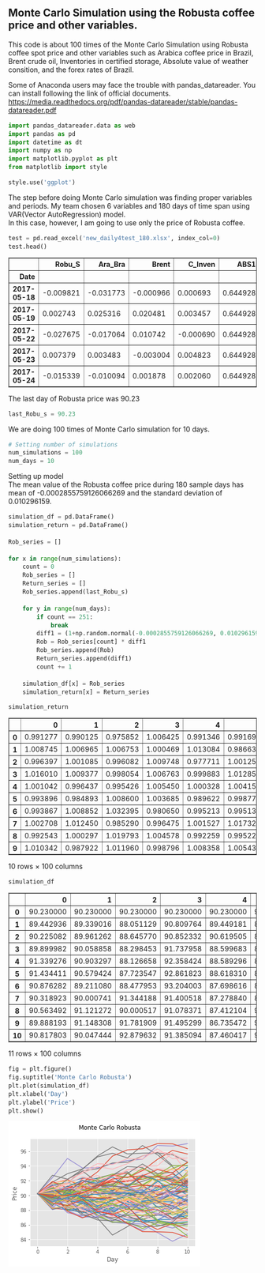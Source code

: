 
## Monte Carlo Simulation using the Robusta coffee price and other variables.

This code is about 100 times of the Monte Carlo Simulation using Robusta coffee spot price and other variables such as Arabica coffee price in Brazil, Brent crude oil, Inventories in certified storage, Absolute value of weather consition, and the forex rates of Brazil.

Some of Anaconda users may face the trouble with pandas_datareader. You can install following the link of official documents. https://media.readthedocs.org/pdf/pandas-datareader/stable/pandas-datareader.pdf



```python
import pandas_datareader.data as web
import pandas as pd
import datetime as dt
import numpy as np
import matplotlib.pyplot as plt
from matplotlib import style
```


```python
style.use('ggplot')
```

The step before doing Monte Carlo simulation was finding proper variables and periods.
My team chosen 6 variables and 180 days of time span using VAR(Vector AutoRegression) model.   
In this case, however, I am going to use only the price of Robusta coffee.


```python
test = pd.read_excel('new_daily4test_180.xlsx', index_col=0)
test.head()
```




<div>
<style scoped>
    .dataframe tbody tr th:only-of-type {
        vertical-align: middle;
    }

    .dataframe tbody tr th {
        vertical-align: top;
    }

    .dataframe thead th {
        text-align: right;
    }
</style>
<table border="1" class="dataframe">
  <thead>
    <tr style="text-align: right;">
      <th></th>
      <th>Robu_S</th>
      <th>Ara_Bra</th>
      <th>Brent</th>
      <th>C_Inven</th>
      <th>ABS1</th>
      <th>BRZCASHR</th>
    </tr>
    <tr>
      <th>Date</th>
      <th></th>
      <th></th>
      <th></th>
      <th></th>
      <th></th>
      <th></th>
    </tr>
  </thead>
  <tbody>
    <tr>
      <th>2017-05-18</th>
      <td>-0.009821</td>
      <td>-0.031773</td>
      <td>-0.000966</td>
      <td>0.000693</td>
      <td>0.644928</td>
      <td>0.072885</td>
    </tr>
    <tr>
      <th>2017-05-19</th>
      <td>0.002743</td>
      <td>0.025316</td>
      <td>0.020481</td>
      <td>0.003457</td>
      <td>0.644928</td>
      <td>-0.033804</td>
    </tr>
    <tr>
      <th>2017-05-22</th>
      <td>-0.027675</td>
      <td>-0.017064</td>
      <td>0.010742</td>
      <td>-0.000690</td>
      <td>0.644928</td>
      <td>0.003874</td>
    </tr>
    <tr>
      <th>2017-05-23</th>
      <td>0.007379</td>
      <td>0.003483</td>
      <td>-0.003004</td>
      <td>0.004823</td>
      <td>0.644928</td>
      <td>0.001439</td>
    </tr>
    <tr>
      <th>2017-05-24</th>
      <td>-0.015339</td>
      <td>-0.010094</td>
      <td>0.001878</td>
      <td>0.002060</td>
      <td>0.644928</td>
      <td>0.002263</td>
    </tr>
  </tbody>
</table>
</div>



The last day of Robusta price was 90.23


```python
last_Robu_s = 90.23
```

We are doing 100 times of Monte Carlo simulation for 10 days.


```python
# Setting number of simulations
num_simulations = 100
num_days = 10
```

Setting up model   
The mean value of the Robusta coffee price during 180 sample days has mean of -0.0002855759126066269 and the standard deviation of 0.010296159.


```python
simulation_df = pd.DataFrame()
simulation_return = pd.DataFrame()

Rob_series = []

for x in range(num_simulations):
    count = 0
    Rob_series = []
    Return_series = []
    Rob_series.append(last_Robu_s)
    
    for y in range(num_days):      
        if count == 251:
            break
        diff1 = (1+np.random.normal(-0.0002855759126066269, 0.010296159))
        Rob = Rob_series[count] * diff1
        Rob_series.append(Rob)
        Return_series.append(diff1)
        count += 1
        
    simulation_df[x] = Rob_series
    simulation_return[x] = Return_series
```


```python
simulation_return
```




<div>
<style scoped>
    .dataframe tbody tr th:only-of-type {
        vertical-align: middle;
    }

    .dataframe tbody tr th {
        vertical-align: top;
    }

    .dataframe thead th {
        text-align: right;
    }
</style>
<table border="1" class="dataframe">
  <thead>
    <tr style="text-align: right;">
      <th></th>
      <th>0</th>
      <th>1</th>
      <th>2</th>
      <th>3</th>
      <th>4</th>
      <th>5</th>
      <th>6</th>
      <th>7</th>
      <th>8</th>
      <th>9</th>
      <th>...</th>
      <th>90</th>
      <th>91</th>
      <th>92</th>
      <th>93</th>
      <th>94</th>
      <th>95</th>
      <th>96</th>
      <th>97</th>
      <th>98</th>
      <th>99</th>
    </tr>
  </thead>
  <tbody>
    <tr>
      <th>0</th>
      <td>0.991277</td>
      <td>0.990125</td>
      <td>0.975852</td>
      <td>1.006425</td>
      <td>0.991346</td>
      <td>0.991692</td>
      <td>1.002868</td>
      <td>1.003149</td>
      <td>0.989189</td>
      <td>1.024115</td>
      <td>...</td>
      <td>1.010744</td>
      <td>0.986092</td>
      <td>0.990743</td>
      <td>0.990229</td>
      <td>0.998387</td>
      <td>1.006768</td>
      <td>0.991280</td>
      <td>1.005839</td>
      <td>0.996549</td>
      <td>0.987808</td>
    </tr>
    <tr>
      <th>1</th>
      <td>1.008745</td>
      <td>1.006965</td>
      <td>1.006753</td>
      <td>1.000469</td>
      <td>1.013084</td>
      <td>0.986637</td>
      <td>0.988417</td>
      <td>1.006371</td>
      <td>1.000574</td>
      <td>1.028292</td>
      <td>...</td>
      <td>1.005504</td>
      <td>0.995889</td>
      <td>1.009990</td>
      <td>1.003587</td>
      <td>0.989070</td>
      <td>0.979730</td>
      <td>1.010913</td>
      <td>1.003429</td>
      <td>1.000597</td>
      <td>1.006530</td>
    </tr>
    <tr>
      <th>2</th>
      <td>0.996397</td>
      <td>1.001085</td>
      <td>0.996082</td>
      <td>1.009748</td>
      <td>0.977711</td>
      <td>1.001253</td>
      <td>0.997674</td>
      <td>1.004904</td>
      <td>0.997719</td>
      <td>0.986370</td>
      <td>...</td>
      <td>1.016176</td>
      <td>1.009387</td>
      <td>0.993971</td>
      <td>1.013866</td>
      <td>1.014652</td>
      <td>1.014100</td>
      <td>1.002966</td>
      <td>0.994647</td>
      <td>1.003935</td>
      <td>1.003482</td>
    </tr>
    <tr>
      <th>3</th>
      <td>1.016010</td>
      <td>1.009377</td>
      <td>0.998054</td>
      <td>1.006763</td>
      <td>0.999883</td>
      <td>1.012856</td>
      <td>0.996495</td>
      <td>0.999868</td>
      <td>0.994375</td>
      <td>1.000214</td>
      <td>...</td>
      <td>1.012087</td>
      <td>0.981897</td>
      <td>0.986650</td>
      <td>0.990603</td>
      <td>1.010126</td>
      <td>1.007220</td>
      <td>1.001650</td>
      <td>0.995614</td>
      <td>1.008610</td>
      <td>1.001566</td>
    </tr>
    <tr>
      <th>4</th>
      <td>1.001042</td>
      <td>0.996437</td>
      <td>0.995426</td>
      <td>1.005450</td>
      <td>1.000328</td>
      <td>1.004155</td>
      <td>1.002637</td>
      <td>0.992444</td>
      <td>0.992318</td>
      <td>1.005976</td>
      <td>...</td>
      <td>0.998654</td>
      <td>0.995921</td>
      <td>1.008688</td>
      <td>1.004396</td>
      <td>0.999450</td>
      <td>1.001075</td>
      <td>0.990622</td>
      <td>0.997588</td>
      <td>1.012273</td>
      <td>1.001385</td>
    </tr>
    <tr>
      <th>5</th>
      <td>0.993896</td>
      <td>0.984893</td>
      <td>1.008600</td>
      <td>1.003685</td>
      <td>0.989622</td>
      <td>0.998771</td>
      <td>1.000091</td>
      <td>1.002875</td>
      <td>1.005223</td>
      <td>1.004605</td>
      <td>...</td>
      <td>1.008627</td>
      <td>0.985079</td>
      <td>1.006720</td>
      <td>0.999660</td>
      <td>0.996541</td>
      <td>0.995508</td>
      <td>0.998035</td>
      <td>0.998867</td>
      <td>1.002930</td>
      <td>0.999884</td>
    </tr>
    <tr>
      <th>6</th>
      <td>0.993867</td>
      <td>1.008852</td>
      <td>1.032395</td>
      <td>0.980650</td>
      <td>0.995213</td>
      <td>0.995134</td>
      <td>0.991310</td>
      <td>1.002863</td>
      <td>1.009276</td>
      <td>1.001885</td>
      <td>...</td>
      <td>0.999374</td>
      <td>0.987326</td>
      <td>1.006636</td>
      <td>1.004095</td>
      <td>0.991010</td>
      <td>0.992533</td>
      <td>0.989404</td>
      <td>0.996885</td>
      <td>1.001721</td>
      <td>1.001401</td>
    </tr>
    <tr>
      <th>7</th>
      <td>1.002708</td>
      <td>1.012450</td>
      <td>0.985290</td>
      <td>0.996475</td>
      <td>1.001527</td>
      <td>1.017326</td>
      <td>1.013693</td>
      <td>0.986415</td>
      <td>0.999392</td>
      <td>1.019709</td>
      <td>...</td>
      <td>1.014625</td>
      <td>0.999690</td>
      <td>1.014919</td>
      <td>0.984125</td>
      <td>0.989790</td>
      <td>0.994184</td>
      <td>0.974946</td>
      <td>1.023822</td>
      <td>1.009243</td>
      <td>1.003304</td>
    </tr>
    <tr>
      <th>8</th>
      <td>0.992543</td>
      <td>1.000297</td>
      <td>1.019793</td>
      <td>1.004578</td>
      <td>0.992259</td>
      <td>0.995223</td>
      <td>1.003029</td>
      <td>1.004305</td>
      <td>0.999671</td>
      <td>0.999152</td>
      <td>...</td>
      <td>0.986110</td>
      <td>0.999130</td>
      <td>1.005462</td>
      <td>1.013092</td>
      <td>0.987488</td>
      <td>0.998367</td>
      <td>0.992807</td>
      <td>0.976831</td>
      <td>0.995223</td>
      <td>1.010044</td>
    </tr>
    <tr>
      <th>9</th>
      <td>1.010342</td>
      <td>0.987922</td>
      <td>1.011960</td>
      <td>0.998796</td>
      <td>1.008358</td>
      <td>1.005433</td>
      <td>1.003183</td>
      <td>1.001737</td>
      <td>0.994984</td>
      <td>1.003398</td>
      <td>...</td>
      <td>1.001017</td>
      <td>0.991969</td>
      <td>1.016013</td>
      <td>1.006392</td>
      <td>1.015799</td>
      <td>0.979810</td>
      <td>0.982183</td>
      <td>0.992024</td>
      <td>1.015545</td>
      <td>0.994381</td>
    </tr>
  </tbody>
</table>
<p>10 rows × 100 columns</p>
</div>




```python
simulation_df
```




<div>
<style scoped>
    .dataframe tbody tr th:only-of-type {
        vertical-align: middle;
    }

    .dataframe tbody tr th {
        vertical-align: top;
    }

    .dataframe thead th {
        text-align: right;
    }
</style>
<table border="1" class="dataframe">
  <thead>
    <tr style="text-align: right;">
      <th></th>
      <th>0</th>
      <th>1</th>
      <th>2</th>
      <th>3</th>
      <th>4</th>
      <th>5</th>
      <th>6</th>
      <th>7</th>
      <th>8</th>
      <th>9</th>
      <th>...</th>
      <th>90</th>
      <th>91</th>
      <th>92</th>
      <th>93</th>
      <th>94</th>
      <th>95</th>
      <th>96</th>
      <th>97</th>
      <th>98</th>
      <th>99</th>
    </tr>
  </thead>
  <tbody>
    <tr>
      <th>0</th>
      <td>90.230000</td>
      <td>90.230000</td>
      <td>90.230000</td>
      <td>90.230000</td>
      <td>90.230000</td>
      <td>90.230000</td>
      <td>90.230000</td>
      <td>90.230000</td>
      <td>90.230000</td>
      <td>90.230000</td>
      <td>...</td>
      <td>90.230000</td>
      <td>90.230000</td>
      <td>90.230000</td>
      <td>90.230000</td>
      <td>90.230000</td>
      <td>90.230000</td>
      <td>90.230000</td>
      <td>90.230000</td>
      <td>90.230000</td>
      <td>90.230000</td>
    </tr>
    <tr>
      <th>1</th>
      <td>89.442936</td>
      <td>89.339016</td>
      <td>88.051129</td>
      <td>90.809764</td>
      <td>89.449181</td>
      <td>89.480380</td>
      <td>90.488764</td>
      <td>90.514111</td>
      <td>89.254503</td>
      <td>92.405923</td>
      <td>...</td>
      <td>91.199472</td>
      <td>88.975077</td>
      <td>89.394731</td>
      <td>89.348401</td>
      <td>90.084420</td>
      <td>90.840661</td>
      <td>89.443149</td>
      <td>90.756838</td>
      <td>89.918612</td>
      <td>89.129906</td>
    </tr>
    <tr>
      <th>2</th>
      <td>90.225082</td>
      <td>89.961262</td>
      <td>88.645770</td>
      <td>90.852332</td>
      <td>90.619505</td>
      <td>88.284685</td>
      <td>89.440612</td>
      <td>91.090791</td>
      <td>89.305749</td>
      <td>95.020253</td>
      <td>...</td>
      <td>91.701474</td>
      <td>88.609326</td>
      <td>90.287820</td>
      <td>89.668894</td>
      <td>89.099813</td>
      <td>88.999276</td>
      <td>90.419241</td>
      <td>91.067999</td>
      <td>89.972253</td>
      <td>89.711949</td>
    </tr>
    <tr>
      <th>3</th>
      <td>89.899982</td>
      <td>90.058858</td>
      <td>88.298453</td>
      <td>91.737958</td>
      <td>88.599683</td>
      <td>88.395275</td>
      <td>89.232565</td>
      <td>91.537530</td>
      <td>89.102086</td>
      <td>93.725092</td>
      <td>...</td>
      <td>93.184795</td>
      <td>89.441084</td>
      <td>89.743435</td>
      <td>90.912250</td>
      <td>90.405267</td>
      <td>90.254159</td>
      <td>90.687411</td>
      <td>90.580500</td>
      <td>90.326320</td>
      <td>90.024318</td>
    </tr>
    <tr>
      <th>4</th>
      <td>91.339276</td>
      <td>90.903297</td>
      <td>88.126658</td>
      <td>92.358424</td>
      <td>88.589296</td>
      <td>89.531711</td>
      <td>88.919786</td>
      <td>91.525450</td>
      <td>88.600903</td>
      <td>93.745188</td>
      <td>...</td>
      <td>94.311097</td>
      <td>87.821904</td>
      <td>88.545347</td>
      <td>90.057948</td>
      <td>91.320725</td>
      <td>90.905783</td>
      <td>90.837026</td>
      <td>90.183244</td>
      <td>91.104058</td>
      <td>90.165319</td>
    </tr>
    <tr>
      <th>5</th>
      <td>91.434411</td>
      <td>90.579424</td>
      <td>87.723547</td>
      <td>92.861823</td>
      <td>88.618310</td>
      <td>89.903760</td>
      <td>89.154290</td>
      <td>90.833887</td>
      <td>87.920311</td>
      <td>94.305386</td>
      <td>...</td>
      <td>94.184127</td>
      <td>87.463645</td>
      <td>89.314599</td>
      <td>90.453820</td>
      <td>91.270490</td>
      <td>91.003492</td>
      <td>89.985154</td>
      <td>89.965758</td>
      <td>92.222154</td>
      <td>90.290173</td>
    </tr>
    <tr>
      <th>6</th>
      <td>90.876282</td>
      <td>89.211080</td>
      <td>88.477953</td>
      <td>93.204003</td>
      <td>87.698616</td>
      <td>89.793297</td>
      <td>89.162367</td>
      <td>91.095063</td>
      <td>88.379512</td>
      <td>94.739690</td>
      <td>...</td>
      <td>94.996663</td>
      <td>86.158630</td>
      <td>89.914773</td>
      <td>90.423060</td>
      <td>90.954808</td>
      <td>90.594708</td>
      <td>89.808350</td>
      <td>89.863845</td>
      <td>92.492373</td>
      <td>90.279670</td>
    </tr>
    <tr>
      <th>7</th>
      <td>90.318923</td>
      <td>90.000741</td>
      <td>91.344188</td>
      <td>91.400518</td>
      <td>87.278840</td>
      <td>89.356395</td>
      <td>88.387555</td>
      <td>91.355840</td>
      <td>89.199283</td>
      <td>94.918252</td>
      <td>...</td>
      <td>94.937151</td>
      <td>85.066615</td>
      <td>90.511420</td>
      <td>90.793355</td>
      <td>90.137149</td>
      <td>89.918281</td>
      <td>88.856761</td>
      <td>89.583877</td>
      <td>92.651564</td>
      <td>90.406166</td>
    </tr>
    <tr>
      <th>8</th>
      <td>90.563492</td>
      <td>91.121272</td>
      <td>90.000517</td>
      <td>91.078371</td>
      <td>87.412104</td>
      <td>90.904614</td>
      <td>89.597852</td>
      <td>90.114757</td>
      <td>89.145056</td>
      <td>96.788980</td>
      <td>...</td>
      <td>96.325616</td>
      <td>85.040206</td>
      <td>91.861733</td>
      <td>89.351985</td>
      <td>89.216814</td>
      <td>89.395342</td>
      <td>86.630517</td>
      <td>91.717935</td>
      <td>93.507958</td>
      <td>90.704842</td>
    </tr>
    <tr>
      <th>9</th>
      <td>89.888193</td>
      <td>91.148308</td>
      <td>91.781909</td>
      <td>91.495299</td>
      <td>86.735472</td>
      <td>90.470392</td>
      <td>89.869249</td>
      <td>90.502673</td>
      <td>89.115728</td>
      <td>96.706944</td>
      <td>...</td>
      <td>94.987699</td>
      <td>84.966178</td>
      <td>92.363486</td>
      <td>90.521800</td>
      <td>88.100568</td>
      <td>89.249387</td>
      <td>86.007362</td>
      <td>89.592896</td>
      <td>93.061239</td>
      <td>91.615841</td>
    </tr>
    <tr>
      <th>10</th>
      <td>90.817803</td>
      <td>90.047444</td>
      <td>92.879632</td>
      <td>91.385094</td>
      <td>87.460417</td>
      <td>90.961883</td>
      <td>90.155346</td>
      <td>90.659870</td>
      <td>88.668695</td>
      <td>97.035538</td>
      <td>...</td>
      <td>95.084314</td>
      <td>84.283854</td>
      <td>93.842466</td>
      <td>91.100450</td>
      <td>89.492488</td>
      <td>87.447439</td>
      <td>84.475007</td>
      <td>88.878316</td>
      <td>94.507838</td>
      <td>91.101052</td>
    </tr>
  </tbody>
</table>
<p>11 rows × 100 columns</p>
</div>




```python
fig = plt.figure()
fig.suptitle('Monte Carlo Robusta')
plt.plot(simulation_df)
plt.xlabel('Day')
plt.ylabel('Price')
plt.show()
```


![png](output_13_0.png)

